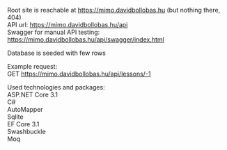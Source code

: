 Root site is reachable at https://mimo.davidbollobas.hu (but nothing there, 404)  
API url: https://mimo.davidbollobas.hu/api  
Swagger for manual API testing: https://mimo.davidbollobas.hu/api/swagger/index.html  

Database is seeded with few rows  

Example request:  
GET https://mimo.davidbollobas.hu/api/lessons/-1  

Used technologies and packages:  
ASP.NET Core 3.1  
C#  
AutoMapper  
Sqlite  
EF Core 3.1  
Swashbuckle  
Moq  